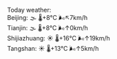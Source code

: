 Today weather:  
Beijing: 🌫  🌡️+8°C 🌬️↖7km/h  
Tianjin: 🌫  🌡️+8°C 🌬️↑0km/h  
Shijiazhuang: ☀️ 🌡️+16°C 🌬️↑19km/h  
Tangshan: ☀️ 🌡️+13°C 🌬️↑5km/h  
